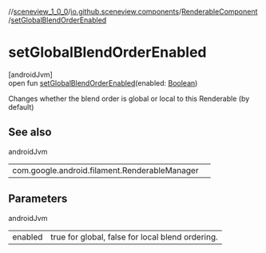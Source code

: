 //[sceneview_1_0_0](../../../index.md)/[io.github.sceneview.components](../index.md)/[RenderableComponent](index.md)/[setGlobalBlendOrderEnabled](set-global-blend-order-enabled.md)

# setGlobalBlendOrderEnabled

[androidJvm]\
open fun [setGlobalBlendOrderEnabled](set-global-blend-order-enabled.md)(enabled: [Boolean](https://kotlinlang.org/api/latest/jvm/stdlib/kotlin/-boolean/index.html))

Changes whether the blend order is global or local to this Renderable (by default)

## See also

androidJvm

| | |
|---|---|
| com.google.android.filament.RenderableManager |  |

## Parameters

androidJvm

| | |
|---|---|
| enabled | true for global, false for local blend ordering. |

